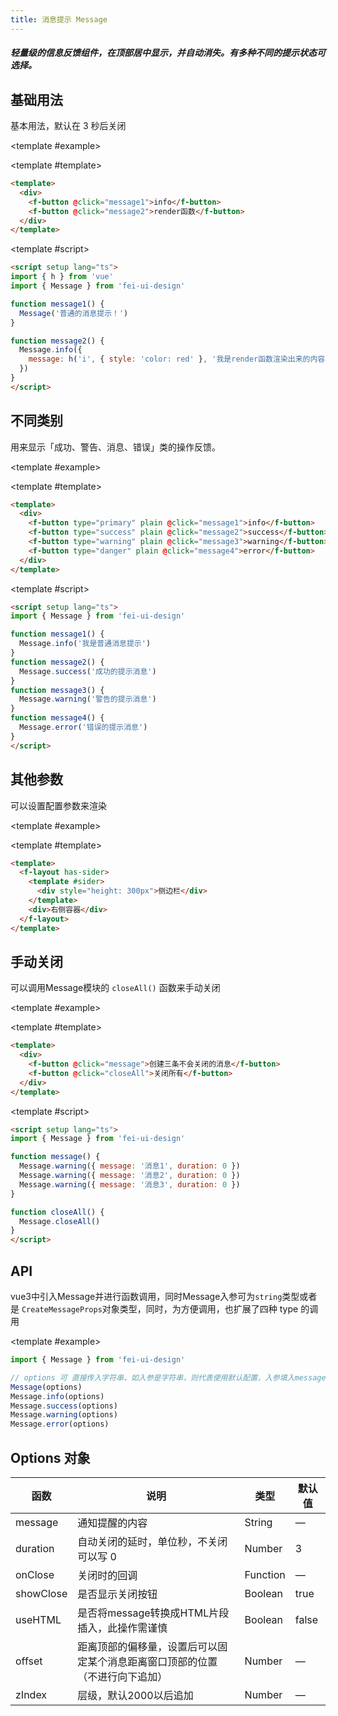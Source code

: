 ```yaml
---
title: 消息提示 Message
---
```


<script setup>
import Basic from './demo/Message/Basic.vue'
import Types from './demo/Message/Types.vue'
import Options from './demo/Message/Options.vue'
import Close from './demo/Message/Close.vue'
</script>

##### 轻量级的信息反馈组件，在顶部居中显示，并自动消失。有多种不同的提示状态可选择。

<card>

## 基础用法

基本用法，默认在 3 秒后关闭

<template #example>

  <Basic/>
  
</template>

<template #template>

```html
<template>
  <div>
    <f-button @click="message1">info</f-button>
    <f-button @click="message2">render函数</f-button>
  </div>
</template>
```

</template>

<template #script>

```html
<script setup lang="ts">
import { h } from 'vue'
import { Message } from 'fei-ui-design'

function message1() {
  Message('普通的消息提示！')
}

function message2() {
  Message.info({
    message: h('i', { style: 'color: red' }, '我是render函数渲染出来的内容')
  })
}
</script>
```

</template>

</card>

<card>

## 不同类别

用来显示「成功、警告、消息、错误」类的操作反馈。

<template #example>

  <Types/>
  
</template>

<template #template>

```html
<template>
  <div>
    <f-button type="primary" plain @click="message1">info</f-button>
    <f-button type="success" plain @click="message2">success</f-button>
    <f-button type="warning" plain @click="message3">warning</f-button>
    <f-button type="danger" plain @click="message4">error</f-button>
  </div>
</template>
```

</template>

<template #script>

```html
<script setup lang="ts">
import { Message } from 'fei-ui-design'

function message1() {
  Message.info('我是普通消息提示')
}
function message2() {
  Message.success('成功的提示消息')
}
function message3() {
  Message.warning('警告的提示消息')
}
function message4() {
  Message.error('错误的提示消息')
}
</script>
```

</template>

</card>

<card>

## 其他参数

可以设置配置参数来渲染

<template #example>

  <Options/>
  
</template>

<template #template>

```html
<template>
  <f-layout has-sider>
    <template #sider>
      <div style="height: 300px">侧边栏</div>
    </template>
    <div>右侧容器</div>
  </f-layout>
</template>
```

</template>

</card>

<card>

## 手动关闭

可以调用Message模块的 `closeAll()` 函数来手动关闭

<template #example>

  <Close/>
  
</template>

<template #template>

```html
<template>
  <div>
    <f-button @click="message">创建三条不会关闭的消息</f-button>
    <f-button @click="closeAll">关闭所有</f-button>
  </div>
</template>
```

</template>

<template #script>

```html
<script setup lang="ts">
import { Message } from 'fei-ui-design'

function message() {
  Message.warning({ message: '消息1', duration: 0 })
  Message.warning({ message: '消息2', duration: 0 })
  Message.warning({ message: '消息3', duration: 0 })
}

function closeAll() {
  Message.closeAll()
}
</script>
```

</template>

</card>

<card>

## API

vue3中引入Message并进行函数调用，同时Message入参可为`string`类型或者是 `CreateMessageProps`对象类型，同时，为方便调用，也扩展了四种 type 的调用

<template #example>

```ts
import { Message } from 'fei-ui-design'

// options 可 直接传入字符串，如入参是字符串，则代表使用默认配置，入参填入message属性中进行调用
Message(options)
Message.info(options)
Message.success(options)
Message.warning(options)
Message.error(options)
```
  
</template>

</card>

## Options 对象

| 函数      | 说明                                                                         | 类型     | 默认值 |
| --------- | ---------------------------------------------------------------------------- | -------- | ------ |
| message   | 通知提醒的内容                                                               | String   | —      |
| duration  | 自动关闭的延时，单位秒，不关闭可以写 0                                       | Number   | 3      |
| onClose   | 关闭时的回调                                                                 | Function | —      |
| showClose | 是否显示关闭按钮                                                             | Boolean  | true   |
| useHTML   | 是否将message转换成HTML片段插入，此操作需谨慎                                | Boolean  | false  |
| offset    | 距离顶部的偏移量，设置后可以固定某个消息距离窗口顶部的位置（不进行向下追加） | Number   | —      |
| zIndex    | 层级，默认2000以后追加                                                       | Number   | —      |
